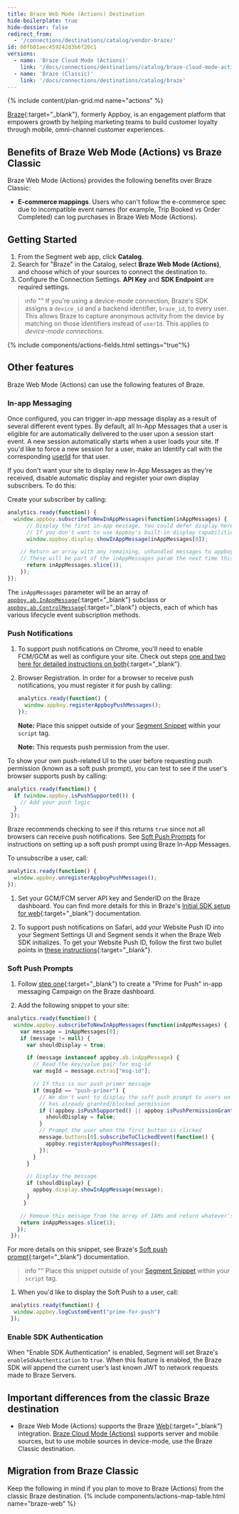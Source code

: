 ```yaml
---
title: Braze Web Mode (Actions) Destination
hide-boilerplate: true
hide-dossier: false
redirect_from:
  - '/connections/destinations/catalog/vendor-braze/'
id: 60fb01aec459242d3b6f20c1
versions:
  - name: 'Braze Cloud Mode (Actions)'
    link: '/docs/connections/destinations/catalog/braze-cloud-mode-actions'
  - name: 'Braze (Classic)'
    link: '/docs/connections/destinations/catalog/braze'
---
```

{% include content/plan-grid.md name="actions" %}

[Braze](https://www.braze.com/){:target="_blank"}, formerly Appboy, is an engagement platform that empowers growth by helping marketing teams to build customer loyalty through mobile, omni-channel customer experiences.

## Benefits of Braze Web Mode (Actions) vs Braze Classic

Braze Web Mode (Actions) provides the following benefits over Braze Classic:

- **E-commerce mappings**. Users who can't follow the e-commerce spec due to incompatible event names (for example, Trip Booked vs Order Completed) can log purchases in Braze Web Mode (Actions).

## Getting Started

1. From the Segment web app, click **Catalog**.
2. Search for "Braze" in the Catalog, select **Braze Web Mode (Actions)**, and choose which of your sources to connect the destination to.
3. Configure the Connection Settings. **API Key** and **SDK Endpoint** are required settings.

> info ""
> If you're using a device-mode connection, Braze's SDK assigns a `device_id` and a backend identifier, `braze_id`, to every user. This allows Braze to capture anonymous activity from the device by matching on those identifiers instead of `userId`. This applies to _device-mode connections_.


{% include components/actions-fields.html settings="true"%}

## Other features

Braze Web Mode (Actions) can use the following features of Braze.

### In-app Messaging

Once configured, you can trigger in-app message display as a result of several different event types. By default, all In-App Messages that a user is eligible for are automatically delivered to the user upon a session start event. A new session automatically starts when a user loads your site. If you'd like to force a new session for a user, make an Identify call with the corresponding [userId](/docs/connections/spec/identify/#user-id) for that user.

If you don't want your site to display new In-App Messages as they're received, disable automatic display and register your own display subscribers. To do this:

Create your subscriber by calling:

```js
analytics.ready(function() {
  window.appboy.subscribeToNewInAppMessages(function(inAppMessages) {
      // Display the first in-app message. You could defer display here by pushing this message to code      within in your own application.
      // If you don't want to use Appboy's built-in display capabilities, you could alternatively pass      the in-app message to your own display code here.
      window.appboy.display.showInAppMessage(inAppMessages[0]);

    // Return an array with any remaining, unhandled messages to appboy's internal queue.
    // These will be part of the inAppMessages param the next time this subscriber is invoked.
      return inAppMessages.slice(1);
    });
});
```

The `inAppMessages` parameter will be an array of [`appboy.ab.InAppMessage`](https://js.appboycdn.com/web-sdk/latest/doc/ab.InAppMessage.html){:target="_blank"} subclass or [`appboy.ab.ControlMessage`](https://js.appboycdn.com/web-sdk/latest/doc/ab.ControlMessage.html){:target="_blank"} objects, each of which has various lifecycle event subscription methods.



### Push Notifications

1. To support push notifications on Chrome, you'll need to enable FCM/GCM as well as configure your site. Check out steps [one and two here for detailed instructions on both](https://www.braze.com/docs/developer_guide/platform_integration_guides/web/initial_sdk_setup#step-1-to-support-chrome-enable-fcmgcm){:target="_blank"}.

2. Browser Registration. In order for a browser to receive push notifications, you must register it for push by calling:

    ```js
    analytics.ready(function() {
      window.appboy.registerAppboyPushMessages();
    });
    ```

    **Note:** Place this snippet outside of your [Segment Snippet](/docs/connections/sources/catalog/libraries/website/javascript/quickstart/#step-2-copy-the-segment-snippet) within your `script` tag.

    **Note:** This requests push permission from the user.

To show your own push-related UI to the user before requesting push permission (known as a soft push prompt), you can test to see if the user's browser supports push by calling:

```js
analytics.ready(function() {
  if (window.appboy.isPushSupported()) {
    // Add your push logic
  }
 });
```

Braze recommends checking to see if this returns `true` since not all browsers can receive push notifications. See [Soft Push Prompts](#soft-push-prompts) for instructions on setting up a soft push prompt using Braze In-App Messages.

To unsubscribe a user, call:

```js
analytics.ready(function() {
  window.appboy.unregisterAppboyPushMessages();
});
```

1. Set your GCM/FCM server API key and SenderID on the Braze dashboard. You can find more details for this in Braze's [Initial SDK setup for web](https://www.braze.com/docs/developer_guide/platform_integration_guides/web/initial_sdk_setup#step-4-set-your-gcmfcm-server-api-key-and-senderid-on-the-Braze-dashboard){:target="_blank"} documentation.

2. To support push notifications on Safari, add your Website Push ID into your Segment Settings UI and Segment sends it when the Braze Web SDK initializes. To get your Website Push ID, follow the first two bullet points in [these instructions](https://www.braze.com/docs/developer_guide/platform_integration_guides/web/initial_sdk_setup#step-5-configure-safari-push){:target="_blank"}.

### Soft Push Prompts

1. Follow [step one](https://www.braze.com/docs/developer_guide/platform_integration_guides/web/push_notifications/soft_push_prompt/#step-1-create-a-push-primer-campaign){:target="_blank"} to create a "Prime for Push" in-app messaging Campaign on the Braze dashboard.

2. Add the following snippet to your site:

```js
analytics.ready(function() {
  window.appboy.subscribeToNewInAppMessages(function(inAppMessages) {
    var message = inAppMessages[0];
    if (message != null) {
      var shouldDisplay = true;

      if (message instanceof appboy.ab.inAppMessage) {
        // Read the key/value pair for msg-id
        var msgId = message.extras["msg-id"];

        // If this is our push primer message
        if (msgId == "push-primer") {
          // We don't want to display the soft push prompt to users on browsers that don't support push, or if the user
          // has already granted/blocked permission
          if (!appboy.isPushSupported() || appboy.isPushPermissionGranted() || appboy.isPushBlocked())     {
            shouldDisplay = false;
          }
          // Prompt the user when the first button is clicked
          message.buttons[0].subscribeToClickedEvent(function() {
            appboy.registerAppboyPushMessages();
          });
        }
      }

      // Display the message
      if (shouldDisplay) {
        appboy.display.showInAppMessage(message);
      }
     }

    // Remove this message from the array of IAMs and return whatever's left
    return inAppMessages.slice(1);
   });
 });
```

For more details on this snippet, see Braze's [Soft push prompt](https://www.braze.com/docs/developer_guide/platform_integration_guides/web/push_notifications/soft_push_prompt/#step-3-update-integration){:target="_blank"} documentation.

> info ""
> Place this snippet outside of your [Segment Snippet](/docs/connections/sources/catalog/libraries/website/javascript/quickstart/#step-2-copy-the-segment-snippet) within your `script` tag.

1. When you'd like to display the Soft Push to a user, call:

```js
 analytics.ready(function() {
  window.appboy.logCustomEvent("prime-for-push")
 });
```

### Enable SDK Authentication

When "Enable SDK Authentication" is enabled, Segment will set Braze's `enableSdkAuthentication` to `true`. When this feature is enabled, the Braze SDK will append the current user’s last known JWT to network requests made to Braze Servers.


## Important differences from the classic Braze destination
- Braze Web Mode (Actions) supports the Braze [Web](https://github.com/segment-integrations/analytics.js-integration-appboy){:target="_blank"} integration. [Braze Cloud Mode (Actions)](/docs/connections/destinations/catalog/actions-braze-cloud) supports server and mobile sources, but to use mobile sources in device-mode, use the Braze Classic destination.


## Migration from Braze Classic

Keep the following in mind if you plan to move to Braze (Actions) from the classic Braze destination.
{% include components/actions-map-table.html name="braze-web" %}
